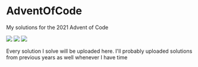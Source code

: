 # AdventOfCode
My solutions for the 2021 Advent of Code

![](https://img.shields.io/badge/day%20📅-23-blue)
![](https://img.shields.io/badge/stars%20⭐-11-yellow)
![](https://img.shields.io/badge/days%20completed-4-red)

Every solution I solve will be uploaded here. I'll probably uploaded solutions from previous years as well whenever I have time
